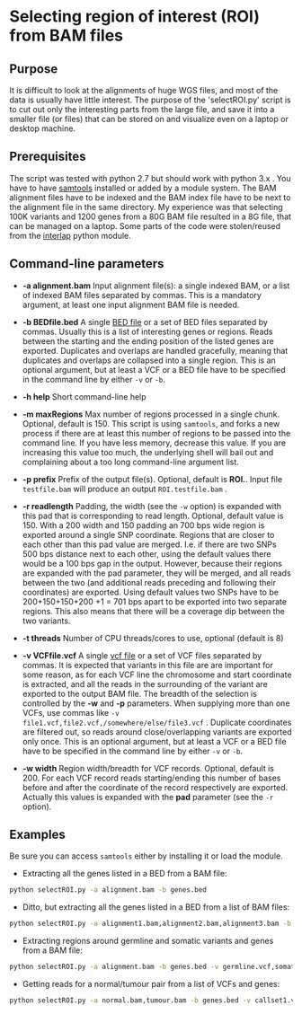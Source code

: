 # Selecting region of interest (ROI) from BAM files

## Purpose
It is difficult to look at the alignments of huge WGS files, and most of the data is usually have little interest. The purpose of the 'selectROI.py' 
script is to cut out only the interesting parts from the large file, and save it into a smaller file (or files) that can be stored on and visualize
even on a laptop or desktop machine. 

## Prerequisites

The script was tested with python 2.7 but should work with python 3.x . You have to have [samtools](http://www.htslib.org/) installed or added by a module system. 
The BAM alignment files have to be indexed and the BAM index file have to be next to the alignment file in the same directory.
My experience was that selecting 100K variants and 1200 genes from a 80G BAM file resulted in a 8G file, that can be managed on a laptop.
Some parts of the code were stolen/reused from the [interlap](https://github.com/brentp/interlap) python module.

## Command-line parameters

 * **-a alignment.bam** Input alignment file(s): a single indexed BAM, or a list of indexed BAM files separated by commas. This is a mandatory argument,
 at least one input alignment BAM file is needed.

 * **-b BEDfile.bed** A single [BED file](https://genome.ucsc.edu/FAQ/FAQformat.html#format1) or a set of BED files separated by commas. Usually this is a list
 of interesting genes or regions. Reads between the starting and the ending position of the listed genes are exported. Duplicates and overlaps are handled gracefully,
 meaning that duplicates and overlaps are collapsed into a single region. This is an optional argument, but at least a VCF or a BED file have to be specified 
 in the command line by either `-v` or `-b`.

 * **-h help** Short command-line help

 * **-m maxRegions** Max number of regions processed in a single chunk. Optional, default is 150. This script is using `samtools`, and forks a new
 process if there are at least this number of regions to be passed into the command line. If you have less memory, decrease this value. If you are 
 increasing this value too much, the underlying shell will bail out and complaining about a too long command-line argument list.

 * **-p prefix** Prefix of the output file(s). Optional, default is **ROI.**. Input file `testfile.bam` will produce an output `ROI.testfile.bam` .
 
 * **-r readlength** Padding, the width (see the `-w` option) is expanded with this pad that is corresponding to read length. Optional, default value
 is 150. With a 200 width and 150 padding an 700 bps wide region is exported around a single SNP coordinate. Regions that are closer to each other than
 this pad value are merged. I.e. if there are two SNPs 500 bps distance next to each other, using the default values there would be a 100 bps gap in
 the output. However, because their regions are expanded with the pad parameter, they will be merged, and all reads between the two (and additional
 reads preceding and following their coordinates) are exported. Using default values two SNPs have to be 200+150+150+200 +1  = 701 bps apart to be 
 exported into two separate regions. This also means that there will be a coverage dip between the two variants. 

 * **-t threads** Number of CPU threads/cores to use, optional (default is 8)

 * **-v VCFfile.vcf** A single [vcf file](https://samtools.github.io/hts-specs/) or a set of VCF files separated by commas. It is expected that variants in 
 this file are are important for some reason, as for each VCF line the chromosome and start coordinate is extracted, and all the reads in the surrounding of
 the variant are exported to the output BAM file. The breadth of the selection is controlled by the **-w** and **-p** parameters. When supplying more than one
 VCFs, use commas like `-v file1.vcf,file2.vcf,/somewhere/else/file3.vcf` . Duplicate coordinates are filtered out, so reads around close/overlapping variants
 are exported only once. This is an optional argument, but at least a VCF or a BED file have to be specified in the command line by either `-v` or `-b`.

 * **-w width** Region width/breadth for VCF records. Optional, default is 200. For each VCF record reads starting/ending this number of bases before 
 and after the coordinate of the record respectively are exported. Actually this values is expanded with the **pad** parameter (see the `-r` option). 


## Examples
Be sure you can access `samtools` either by installing it or load the module.

 - Extracting all the genes listed in a BED from a BAM file:

```bash
python selectROI.py -a alignment.bam -b genes.bed
```

 - Ditto, but extracting all the genes listed in a BED from a list of BAM files:

```bash
python selectROI.py -a alignment1.bam,alignment2.bam,alignment3.bam -b genes.bed
```

 - Extracting regions around germline and somatic variants and genes from a BAM file:

```bash
python selectROI.py -a alignment.bam -b genes.bed -v germline.vcf,somatic.vcf 
```

 - Getting reads for a normal/tumour pair from a list of VCFs and genes:

```bash
python selectROI.py -a normal.bam,tumour.bam -b genes.bed -v callset1.vcf,callset2.vcf,callset3.vcf
```
